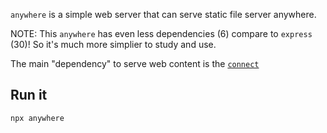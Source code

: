 `anywhere` is a simple web server that can serve static file server anywhere. 

NOTE: This `anywhere` has even less dependencies (6) compare to `express` (30)! So it's much more simplier to study and use.

The main "dependency" to serve web content is the [`connect`](https://www.npmjs.com/package/connect)

## Run it

	npx anywhere

